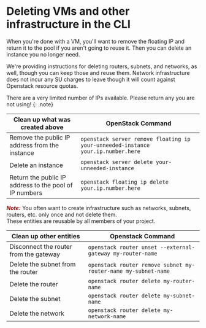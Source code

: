 # Deleting VMs and other infrastructure in the CLI

When you're done with a VM, you'll want to remove the floating IP and return it to the pool if you aren't going to reuse it. Then you can delete an instance you no longer need.

We're providing instructions for deleting routers, subnets, and networks, as well, though you can keep those and reuse them. Network infrastructure does not incur any SU charges to leave though it will count against Openstack resource quotas.

There are a very limited number of IPs available. Please return any you are not using!
{: .note}

| Clean up what was created above       | OpenStack Command   |
| ----- | ----- |
| Remove the public IP address from the instance | ```openstack server remove floating ip your-unneeded-instance your.ip.number.here```  |
| Delete an instance    | ```openstack server delete your-unneeded-instance```  |
| Return the public IP address to the pool of IP numbers | ```openstack floating ip delete your.ip.number.here```        |

<span style="color:darkred">***Note:***</span> You often want to create infrastructure such as networks, subnets, routers, etc. only once and not delete them.<br>    These entities are reusable by all members of your project.

| Clean up other entities     | Openstack Command |
| ---- | ---- |
| Disconnect the router from the gateway        | ```openstack router unset --external-gateway my-router-name```     |
| Delete the subnet from the router     | ```openstack router remove subnet my-router-name my-subnet-name```     |
| Delete the router     | ```openstack router delete my-router-name```       |
| Delete the subnet   |  ```openstack router delete my-subnet-name```  |
| Delete the network   |  ```openstack router delete my-network-name```  |
